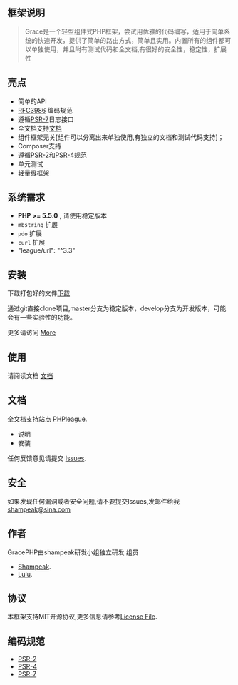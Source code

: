 ## 框架说明
>Grace是一个轻型组件式PHP框架，尝试用优雅的代码编写，适用于简单系统的快速开发，提供了简单的路由方式，简单且实用。内置所有的组件都可以单独使用，并且附有测试代码和全文档,有很好的安全性，稳定性，扩展性



## 亮点

- 简单的API
- [RFC3986](http://tools.ietf.org/html/rfc3986) 编码规范
- 遵循[PSR-7](http://www.php-fig.org/psr/psr-7/)日志接口
- 全文档支持[文档](https://github.com/shampeak/GracePHP/tree/master/docs)
- 组件框架无关[组件可以分离出来单独使用,有独立的文档和测试代码支持]；
- Composer支持
- 遵循[PSR-2](http://www.php-fig.org/psr/psr-2/)和[PSR-4](http://www.php-fig.org/psr/psr-4/)规范
- 单元测试
- 轻量级框架 

## 系统需求

- **PHP >= 5.5.0** , 请使用稳定版本
- `mbstring` 扩展
- `pdo` 扩展
- `curl` 扩展
- "league/url": "^3.3"

## 安装

下载打包好的文件[下载](https://github.com/shampeak/GracePHP/archive/master.zip)

通过git直接clone项目,master分支为稳定版本，develop分支为开发版本，可能会有一些实验性的功能。

更多请访问 [More](INSTALL.md)

## 使用

请阅读文档 [文档](https://github.com/shampeak/GracePHP/tree/master/docs)

## 文档

全文档支持站点  [PHPleague](http://doc.phpleague.cn).


- 说明
- 安装



任何反馈意见请提交 [Issues](https://github.com/shampeak/GracePHP/issues).



## 安全
如果发现任何漏洞或者安全问题,请不要提交Issues,发邮件给我 shampeak@sina.com

## 作者

GracePHP由shampeak研发小组独立研发
组员
- [Shampeak](https://github.com/shampeak/).
- [Lulu](https://github.com/siluzhou).


## 协议

本框架支持MIT开源协议,更多信息请参考[License File](https://github.com/shampeak/GracePHP/blob/master/LICENSE.md).

## 编码规范

- [PSR-2](http://www.php-fig.org/psr/psr-2/)
- [PSR-4](http://www.php-fig.org/psr/psr-4/)
- [PSR-7](http://www.php-fig.org/psr/psr-7/)
